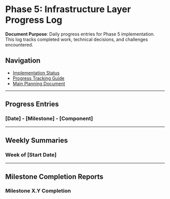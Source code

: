 # Phase 5: Infrastructure Layer Progress Log

**Document Purpose**: Daily progress entries for Phase 5 implementation. This log tracks completed work, technical decisions, and challenges encountered.

## Navigation
- [Implementation Status](./PHASE_5_IMPLEMENTATION_STATUS.md)
- [Progress Tracking Guide](./INFRASTRUCTURE_PROGRESS_TRACKING.md)
- [Main Planning Document](./PHASE_5_INFRASTRUCTURE_LAYER.md)

---

<!-- Add new entries at the top of this section -->

## Progress Entries

### [Date] - [Milestone] - [Component]
<!-- Copy template from INFRASTRUCTURE_PROGRESS_TRACKING.md -->

---

## Weekly Summaries

### Week of [Start Date]
<!-- Copy weekly template from INFRASTRUCTURE_PROGRESS_TRACKING.md -->

---

## Milestone Completion Reports

### Milestone X.Y Completion
<!-- Copy completion template from INFRASTRUCTURE_PROGRESS_TRACKING.md -->